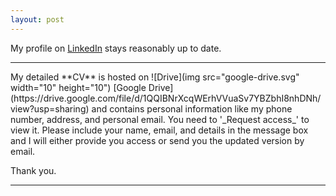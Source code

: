 ```yaml
---
layout: post
---
```


My profile on [LinkedIn](https://www.linkedin.com/in/debanik09/) stays reasonably up to date.

<hr>
<p>
My detailed **CV** is hosted on ![Drive](img src="google-drive.svg" width="10" height="10") [Google Drive](https://drive.google.com/file/d/1QQIBNrXcqWErhVVuaSv7YBZbhI8nhDNh/view?usp=sharing) and contains personal information like my phone number, address, and personal email. You need to '_Request access_' to view it. Please include your name, email, and details in the message box and I will either provide you access or send you the updated version by email.<br>

Thank you.
</p>
<hr>
